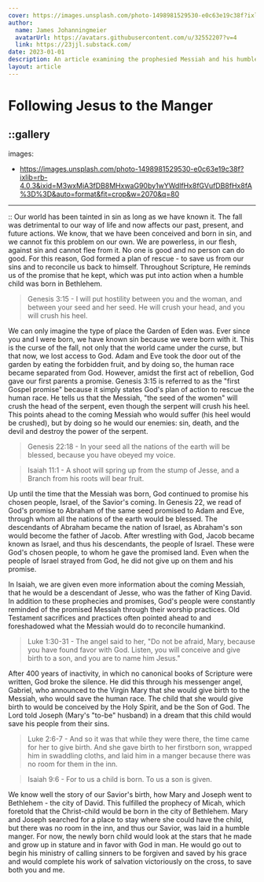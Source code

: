 ```yaml
---
cover: https://images.unsplash.com/photo-1498981529530-e0c63e19c38f?ixlib=rb-4.0.3&ixid=M3wxMjA3fDB8MHxwaG90by1wYWdlfHx8fGVufDB8fHx8fA%3D%3D&auto=format&fit=crop&w=2070&q=80p
author:
  name: James Johanningmeier
  avatarUrl: https://avatars.githubusercontent.com/u/32552207?v=4
  link: https://23jjl.substack.com/
date: 2023-01-01
description: An article examining the prophesied Messiah and his humble birth.
layout: article
---
```


# Following Jesus to the Manger

::gallery
---
  images:
  - https://images.unsplash.com/photo-1498981529530-e0c63e19c38f?ixlib=rb-4.0.3&ixid=M3wxMjA3fDB8MHxwaG90by1wYWdlfHx8fGVufDB8fHx8fA%3D%3D&auto=format&fit=crop&w=2070&q=80
---
::
Our world has been tainted in sin as long as we have known it. The fall was detrimental to our way of life and now affects our past, present, and future actions. We know, that we have been conceived and born in sin, and we cannot fix this problem on our own. We are powerless, in our flesh, against sin and cannot flee from it. No one is good and no person can do good. For this reason, God formed a plan of rescue - to save us from our sins and to reconcile us back to himself. Throughout Scripture, He reminds us of the promise that he kept, which was put into action when a humble child was born in Bethlehem.

> Genesis 3:15 - I will put hostility between you and the woman, and between your seed and her seed. He will crush your head, and you will crush his heel.

We can only imagine the type of place the Garden of Eden was. Ever since you and I were born, we have known sin because we were born with it. This is the curse of the fall, not only that the world came under the curse, but that now, we lost access to God. Adam and Eve took the door out of the garden by eating the forbidden fruit, and by doing so, the human race became separated from God. However, amidst the first act of rebellion, God gave our first parents a promise. Genesis 3:15 is referred to as the "first Gospel promise" because it simply states God's plan of action to rescue the human race. He tells us that the Messiah, "the seed of the women" will crush the head of the serpent, even though the serpent will crush his heel. This points ahead to the coming Messiah who would suffer (his heel would be crushed), but by doing so he would our enemies: sin, death, and the devil and destroy the power of the serpent.

> Genesis 22:18 - In your seed all the nations of the earth will be blessed, because you have obeyed my voice.

> Isaiah 11:1 - A shoot will spring up from the stump of Jesse, and a Branch from his roots will bear fruit.

Up until the time that the Messiah was born, God continued to promise his chosen people, Israel, of the Savior's coming. In Genesis 22, we read of God's promise to Abraham of the same seed promised to Adam and Eve, through whom all the nations of the earth would be blessed. The descendants of Abraham became the nation of Israel, as Abraham's son would become the father of Jacob. After wrestling with God, Jacob became known as Israel, and thus his descendants, the people of Israel. These were God's chosen people, to whom he gave the promised land. Even when the people of Israel strayed from God, he did not give up on them and his promise.

In Isaiah, we are given even more information about the coming Messiah, that he would be a descendant of Jesse, who was the father of King David. In addition to these prophecies and promises, God's people were constantly reminded of the promised Messiah through their worship practices. Old Testament sacrifices and practices often pointed ahead to and foreshadowed what the Messiah would do to reconcile humankind.

> Luke 1:30-31 - The angel said to her, "Do not be afraid, Mary, because you have found favor with God. Listen, you will conceive and give birth to a son, and you are to name him Jesus."

After 400 years of inactivity, in which no canonical books of Scripture were written, God broke the silence. He did this through his messenger angel, Gabriel, who announced to the Virgin Mary that she would give birth to the Messiah, who would save the human race. The child that she would give birth to would be conceived by the Holy Spirit, and be the Son of God. The Lord told Joseph (Mary's "to-be" husband) in a dream that this child would save his people from their sins.

> Luke 2:6-7 - And so it was that while they were there, the time came for her to give birth. And she gave birth to her firstborn son, wrapped him in swaddling cloths, and laid him in a manger because there was no room for them in the inn.

> Isaiah 9:6 - For to us a child is born. To us a son is given.

We know well the story of our Savior's birth, how Mary and Joseph went to Bethlehem - the city of David. This fulfilled the prophecy of Micah, which foretold that the Christ-child would be born in the city of Bethlehem. Mary and Joseph searched for a place to stay where she could have the child, but there was no room in the inn, and thus our Savior, was laid in a humble manger. For now, the newly born child would look at the stars that he made and grow up in stature and in favor with God in man. He would go out to begin his ministry of calling sinners to be forgiven and saved by his grace and would complete his work of salvation victoriously on the cross, to save both you and me.